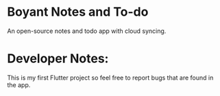 # Boyant Notes and To-do
An open-source notes and todo app with cloud syncing. 

# Developer Notes:
This is my first Flutter project so feel free to report bugs that are found in the app.
